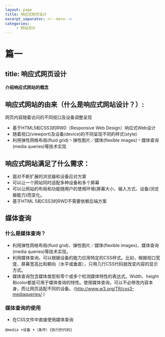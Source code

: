 ```yaml
---
layout: page
title: 响应式网页设计
excerpt_separator: <!--more-->
categories:
     - 网站设计
---
```


# 篇一
## title: 响应式网页设计
#### 介绍响应式网站的概念
<!--more-->

## 响应式网站的由来（什么是响应式网站设计？）:
网页内容随着访问的不同视口及设备调整呈现
- 基于HTML5和CSS3的RWD（Responsive Web Design）响应式Web设计
- 随着视口(viewport)及设备(device)的不同呈现不同的样式(style)
- 利用弹性网格布局(fluid grid)丶弹性图片／媒体(flexible images)丶媒体查询(media queries)等技术实现

## 响应式网站满足了什么需求：
- 面对不断扩展的浏览器和设备应对方案
- 可以让一个网站同时适配多种设备和多个屏幕
- 可以让网站的布局和功能随用户的使用环境(屏幕大小、输入方式、设备/浏览器能力)而变化。
- 基于HTML 5和CSS3的RWD不需要依赖后端方案

## 媒体查询
### 什么是媒体查询？
- 利用弹性网格布局(fluid grid)、弹性图片／媒体(flexible images)、媒体查询(media queries)等技术实现。
- 利用媒体查询，可以根据设备的能力应用特定的CSS样式。比如，根据视口宽度、屏幕宽高比和朝向（水平或垂直），只用几行CSS代码就改变内容的显示方式。
- 媒体查询包含媒体类型和零个或多个检测媒体特性的表达式。Width、height和color都是可用于媒体查询的特性。使用媒体查询，可以不必修改内容本身，而让网页适配不同的设备。（http://www.w3.org/TR/css3-mediaqueries/ )

### 媒体查询的使用
- 在CSS文件中直接使用媒体查询

`@media +设备 +（条件）{执行的代码}`
